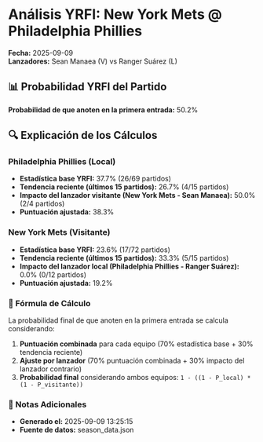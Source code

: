 # Análisis YRFI: New York Mets @ Philadelphia Phillies

**Fecha:** 2025-09-09  
**Lanzadores:** Sean Manaea (V) vs Ranger Suárez (L)

## 📊 Probabilidad YRFI del Partido

**Probabilidad de que anoten en la primera entrada:** 50.2%

## 🔍 Explicación de los Cálculos

### Philadelphia Phillies (Local)
- **Estadística base YRFI:** 37.7% (26/69 partidos)
- **Tendencia reciente (últimos 15 partidos):** 26.7% (4/15 partidos)
- **Impacto del lanzador visitante (New York Mets - Sean Manaea):** 50.0% (2/4 partidos)
- **Puntuación ajustada:** 38.3%

### New York Mets (Visitante)
- **Estadística base YRFI:** 23.6% (17/72 partidos)
- **Tendencia reciente (últimos 15 partidos):** 33.3% (5/15 partidos)
- **Impacto del lanzador local (Philadelphia Phillies - Ranger Suárez):** 0.0% (0/12 partidos)
- **Puntuación ajustada:** 19.2%

### 📝 Fórmula de Cálculo

La probabilidad final de que anoten en la primera entrada se calcula considerando:
1. **Puntuación combinada** para cada equipo (70% estadística base + 30% tendencia reciente)
2. **Ajuste por lanzador** (70% puntuación combinada + 30% impacto del lanzador contrario)
3. **Probabilidad final** considerando ambos equipos: `1 - ((1 - P_local) * (1 - P_visitante))`

### 📌 Notas Adicionales

- **Generado el:** 2025-09-09 13:25:15
- **Fuente de datos:** season_data.json
